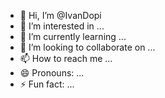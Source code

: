 - 👋 Hi, I’m @IvanDopi
- 👀 I’m interested in ...
- 🌱 I’m currently learning ...
- 💞️ I’m looking to collaborate on ...
- 📫 How to reach me ...
- 😄 Pronouns: ...
- ⚡ Fun fact: ...

<!---
IvanDopi/IvanDopi is a ✨ special ✨ repository because its `README.md` (this file) appears on your GitHub profile.
You can click the Preview link to take a look at your changes.
--->
